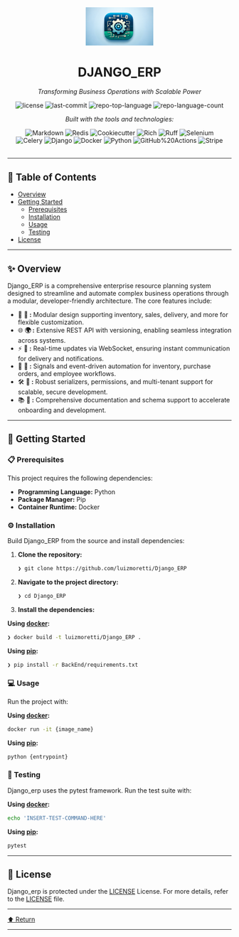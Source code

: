 <div id="top">

<!-- HEADER STYLE: CLASSIC -->
<div align="center">

<img src="django_erp.png" width="30%" style="position: relative; top: 0; right: 0;" alt="Project Logo"/>

# DJANGO_ERP

<em>Transforming Business Operations with Scalable Power</em>

<!-- BADGES -->
<img src="https://img.shields.io/github/license/luizmoretti/Django_ERP?style=flat&logo=opensourceinitiative&logoColor=white&color=0080ff" alt="license">
<img src="https://img.shields.io/github/last-commit/luizmoretti/Django_ERP?style=flat&logo=git&logoColor=white&color=0080ff" alt="last-commit">
<img src="https://img.shields.io/github/languages/top/luizmoretti/Django_ERP?style=flat&color=0080ff" alt="repo-top-language">
<img src="https://img.shields.io/github/languages/count/luizmoretti/Django_ERP?style=flat&color=0080ff" alt="repo-language-count">

<em>Built with the tools and technologies:</em>

<img src="https://img.shields.io/badge/Markdown-000000.svg?style=flat&logo=Markdown&logoColor=white" alt="Markdown">
<img src="https://img.shields.io/badge/Redis-FF4438.svg?style=flat&logo=Redis&logoColor=white" alt="Redis">
<img src="https://img.shields.io/badge/Cookiecutter-D4AA00.svg?style=flat&logo=Cookiecutter&logoColor=white" alt="Cookiecutter">
<img src="https://img.shields.io/badge/Rich-FAE742.svg?style=flat&logo=Rich&logoColor=black" alt="Rich">
<img src="https://img.shields.io/badge/Ruff-D7FF64.svg?style=flat&logo=Ruff&logoColor=black" alt="Ruff">
<img src="https://img.shields.io/badge/Selenium-43B02A.svg?style=flat&logo=Selenium&logoColor=white" alt="Selenium">
<br>
<img src="https://img.shields.io/badge/Celery-37814A.svg?style=flat&logo=Celery&logoColor=white" alt="Celery">
<img src="https://img.shields.io/badge/Django-092E20.svg?style=flat&logo=Django&logoColor=white" alt="Django">
<img src="https://img.shields.io/badge/Docker-2496ED.svg?style=flat&logo=Docker&logoColor=white" alt="Docker">
<img src="https://img.shields.io/badge/Python-3776AB.svg?style=flat&logo=Python&logoColor=white" alt="Python">
<img src="https://img.shields.io/badge/GitHub%20Actions-2088FF.svg?style=flat&logo=GitHub-Actions&logoColor=white" alt="GitHub%20Actions">
<img src="https://img.shields.io/badge/Stripe-635BFF.svg?style=flat&logo=Stripe&logoColor=white" alt="Stripe">

</div>
<br>

---

## 📄 Table of Contents

- [Overview](#-overview)
- [Getting Started](#-getting-started)
    - [Prerequisites](#-prerequisites)
    - [Installation](#-installation)
    - [Usage](#-usage)
    - [Testing](#-testing)
- [License](#-license)

---

## ✨ Overview

Django_ERP is a comprehensive enterprise resource planning system designed to streamline and automate complex business operations through a modular, developer-friendly architecture. The core features include:

- 🧩 **🔧 :** Modular design supporting inventory, sales, delivery, and more for flexible customization.
- 🌐 **🌍 :** Extensive REST API with versioning, enabling seamless integration across systems.
- ⚡ **🚀 :** Real-time updates via WebSocket, ensuring instant communication for delivery and notifications.
- 🔄 **🔔 :** Signals and event-driven automation for inventory, purchase orders, and employee workflows.
- 🛠️ **🧰 :** Robust serializers, permissions, and multi-tenant support for scalable, secure development.
- 📚 **📖 :** Comprehensive documentation and schema support to accelerate onboarding and development.

---

## 🚀 Getting Started

### 📋 Prerequisites

This project requires the following dependencies:

- **Programming Language:** Python
- **Package Manager:** Pip
- **Container Runtime:** Docker

### ⚙️ Installation

Build Django_ERP from the source and install dependencies:

1. **Clone the repository:**

    ```sh
    ❯ git clone https://github.com/luizmoretti/Django_ERP
    ```

2. **Navigate to the project directory:**

    ```sh
    ❯ cd Django_ERP
    ```

3. **Install the dependencies:**

**Using [docker](https://www.docker.com/):**

```sh
❯ docker build -t luizmoretti/Django_ERP .
```
**Using [pip](https://pypi.org/project/pip/):**

```sh
❯ pip install -r BackEnd/requirements.txt
```

### 💻 Usage

Run the project with:

**Using [docker](https://www.docker.com/):**

```sh
docker run -it {image_name}
```
**Using [pip](https://pypi.org/project/pip/):**

```sh
python {entrypoint}
```

### 🧪 Testing

Django_erp uses the pytest framework. Run the test suite with:

**Using [docker](https://www.docker.com/):**

```sh
echo 'INSERT-TEST-COMMAND-HERE'
```
**Using [pip](https://pypi.org/project/pip/):**

```sh
pytest
```

---

## 📜 License

Django_erp is protected under the [LICENSE](https://choosealicense.com/licenses) License. For more details, refer to the [LICENSE](https://choosealicense.com/licenses/) file.

---

<div align="left"><a href="#top">⬆ Return</a></div>

---
